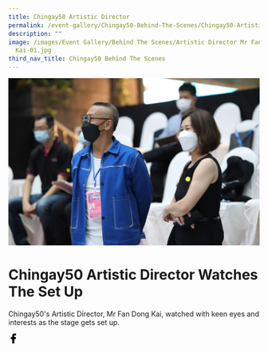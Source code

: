 ```yaml
---
title: Chingay50 Artistic Director
permalink: /event-gallery/Chingay50-Behind-The-Scenes/Chingay50-Artistic-Director
description: ""
image: /images/Event Gallery/Behind The Scenes/Artistic Director Mr Fan Dong
  Kai-01.jpg
third_nav_title: Chingay50 Behind The Scenes
---
```

![Artistic Director Mr Fan Dong Kai Watches The Set Up](/images/Event%20Gallery/Behind%20The%20Scenes/Artistic%20Director%20Mr%20Fan%20Dong%20Kai-01.jpg)
# **Chingay50 Artistic Director Watches The Set Up**

Chingay50's Artistic Director, Mr Fan Dong Kai, watched with keen eyes and interests as the stage gets set up.

<a href="http://www.facebook.com/sharer.php?u=http://www.chingay.gov.sg/image/event-gallery/Chingay50-Artistic-Director" style="float:left;">
	<img src="/images/facebook.png" style="width:auto;height:20px;">
</a>